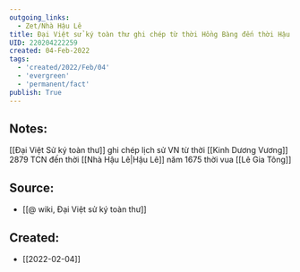 ```yaml
---
outgoing_links:
  - Zet/Nhà Hậu Lê
title: Đại Việt sử ký toàn thư ghi chép từ thời Hồng Bàng đến thời Hậu Lê
UID: 220204222259
created: 04-Feb-2022
tags:
  - 'created/2022/Feb/04'
  - 'evergreen'
  - 'permanent/fact'
publish: True
---
```

## Notes:
[[Đại Việt Sử ký toàn thư]] ghi chép lịch sử VN từ thời [[Kinh Dương Vương]] 2879 TCN đến thời [[Nhà Hậu Lê|Hậu Lê]] năm 1675 thời vua [[Lê Gia Tông]]

## Source:
- [[@ wiki, Đại Việt sử ký toàn thư]]


## Created:
- [[2022-02-04]]
